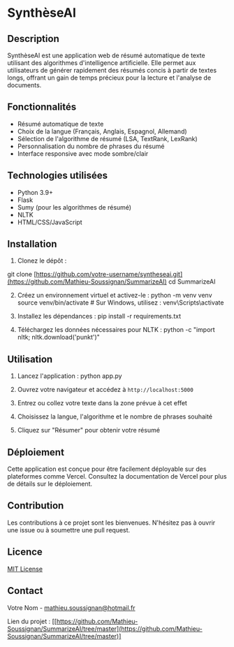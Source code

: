 # SynthèseAI

## Description
SynthèseAI est une application web de résumé automatique de texte utilisant des algorithmes d'intelligence artificielle. Elle permet aux utilisateurs de générer rapidement des résumés concis à partir de textes longs, offrant un gain de temps précieux pour la lecture et l'analyse de documents.

## Fonctionnalités
- Résumé automatique de texte
- Choix de la langue (Français, Anglais, Espagnol, Allemand)
- Sélection de l'algorithme de résumé (LSA, TextRank, LexRank)
- Personnalisation du nombre de phrases du résumé
- Interface responsive avec mode sombre/clair

## Technologies utilisées
- Python 3.9+
- Flask
- Sumy (pour les algorithmes de résumé)
- NLTK
- HTML/CSS/JavaScript

## Installation

1. Clonez le dépôt :

git clone [https://github.com/votre-username/syntheseai.git](https://github.com/Mathieu-Soussignan/SummarizeAI)
cd SummarizeAI

2. Créez un environnement virtuel et activez-le :
python -m venv venv
source venv/bin/activate  # Sur Windows, utilisez : venv\Scripts\activate

3. Installez les dépendances :
pip install -r requirements.txt

4. Téléchargez les données nécessaires pour NLTK :
python -c "import nltk; nltk.download('punkt')"

## Utilisation

1. Lancez l'application :
python app.py

2. Ouvrez votre navigateur et accédez à `http://localhost:5000`

3. Entrez ou collez votre texte dans la zone prévue à cet effet

4. Choisissez la langue, l'algorithme et le nombre de phrases souhaité

5. Cliquez sur "Résumer" pour obtenir votre résumé

## Déploiement
Cette application est conçue pour être facilement déployable sur des plateformes comme Vercel. Consultez la documentation de Vercel pour plus de détails sur le déploiement.

## Contribution
Les contributions à ce projet sont les bienvenues. N'hésitez pas à ouvrir une issue ou à soumettre une pull request.

## Licence
[MIT License](https://opensource.org/licenses/MIT)

## Contact
Votre Nom - [mathieu.soussignan@hotmail.fr](mailto:mathieu.soussignan@hotmail.fr)

Lien du projet : [[https://github.com/Mathieu-Soussignan/SummarizeAI/tree/master](https://github.com/Mathieu-Soussignan/SummarizeAI/tree/master)]
